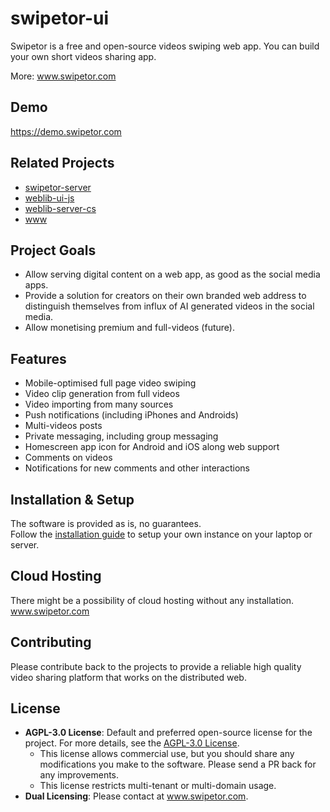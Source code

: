 # swipetor-ui

Swipetor is a free and open-source videos swiping web app. You can build your own short videos sharing app.

More: www.swipetor.com

## Demo

https://demo.swipetor.com

## Related Projects

- [swipetor-server](https://github.com/atas/swipetor-server)
- [weblib-ui-js](https://github.com/atas/weblib-ui-js)
- [weblib-server-cs](https://github.com/atas/weblib-server-cs)
- [www](https://github.com/atas/swipetor-www)

## Project Goals

- Allow serving digital content on a web app, as good as the social media apps.
- Provide a solution for creators on their own branded web address to distinguish themselves from influx of AI generated
  videos in the social media.
- Allow monetising premium and full-videos (future).

## Features

- Mobile-optimised full page video swiping
- Video clip generation from full videos
- Video importing from many sources
- Push notifications (including iPhones and Androids)
- Multi-videos posts
- Private messaging, including group messaging
- Homescreen app icon for Android and iOS along web support
- Comments on videos
- Notifications for new comments and other interactions

## Installation & Setup

The software is provided as is, no guarantees.  
Follow the [installation guide](docs/installation.md) to setup your own instance on your laptop or server.

## Cloud Hosting

There might be a possibility of cloud hosting without any installation. www.swipetor.com

## Contributing

Please contribute back to the projects to provide a reliable high quality video sharing platform that works on the
distributed
web.

## License

- **AGPL-3.0 License**: Default and preferred open-source license for the project. For more details, see
  the [AGPL-3.0 License](LICENSE).
  - This license allows commercial use, but you should share any modifications you make to the software. Please send a
    PR back for any improvements.
  - This license restricts multi-tenant or multi-domain usage.
- **Dual Licensing**: Please contact at www.swipetor.com.
